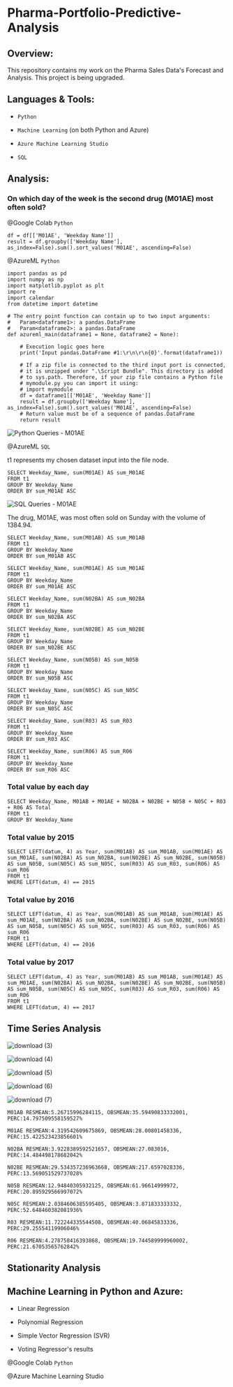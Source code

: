 # Pharma-Portfolio-Predictive-Analysis

## Overview:

This repository contains my work on the Pharma Sales Data's Forecast and Analysis. This project is being upgraded.

## Languages & Tools:

- `Python`

- `Machine Learning` (on both Python and Azure)

- `Azure Machine Learning Studio`

- `SQL`

## Analysis:

### On which day of the week is the second drug (M01AE) most often sold?

@Google Colab `Python`
```
df = df[['M01AE', 'Weekday Name']]
result = df.groupby(['Weekday Name'], as_index=False).sum().sort_values('M01AE', ascending=False)
```

@AzureML `Python`
```
import pandas as pd
import numpy as np
import matplotlib.pyplot as plt
import re
import calendar
from datetime import datetime

# The entry point function can contain up to two input arguments:
#   Param<dataframe1>: a pandas.DataFrame
#   Param<dataframe2>: a pandas.DataFrame
def azureml_main(dataframe1 = None, dataframe2 = None):

    # Execution logic goes here
    print('Input pandas.DataFrame #1:\r\n\r\n{0}'.format(dataframe1))

    # If a zip file is connected to the third input port is connected,
    # it is unzipped under ".\Script Bundle". This directory is added
    # to sys.path. Therefore, if your zip file contains a Python file
    # mymodule.py you can import it using:
    # import mymodule
    df = dataframe1[['M01AE', 'Weekday Name']]
    result = df.groupby(['Weekday Name'], as_index=False).sum().sort_values('M01AE', ascending=False)
    # Return value must be of a sequence of pandas.DataFrame
    return result
```    
![Python Queries - M01AE](https://user-images.githubusercontent.com/70437668/161901354-b6b8ac79-750d-4cd0-96fd-82e5573ca466.jpg)

@AzureML `SQL`

t1 represents my chosen dataset input into the file node.
```
SELECT Weekday_Name, sum(M01AE) AS sum_M01AE
FROM t1
GROUP BY Weekday_Name
ORDER BY sum_M01AE ASC
```
![SQL Queries - M01AE](https://user-images.githubusercontent.com/70437668/161901382-40f830c5-a41c-4a82-a94b-5daee87a3b14.jpg)

The drug, M01AE, was most often sold on Sunday with the volume of 1384.94.

```
SELECT Weekday_Name, sum(M01AB) AS sum_M01AB
FROM t1
GROUP BY Weekday_Name
ORDER BY sum_M01AB ASC
```

```
SELECT Weekday_Name, sum(M01AE) AS sum_M01AE
FROM t1
GROUP BY Weekday_Name
ORDER BY sum_M01AE ASC
```

```
SELECT Weekday_Name, sum(N02BA) AS sum_N02BA
FROM t1
GROUP BY Weekday_Name
ORDER BY sum_N02BA ASC
```

```
SELECT Weekday_Name, sum(N02BE) AS sum_N02BE
FROM t1
GROUP BY Weekday_Name
ORDER BY sum_N02BE ASC
```

```
SELECT Weekday_Name, sum(N05B) AS sum_N05B
FROM t1
GROUP BY Weekday_Name
ORDER BY sum_N05B ASC
```

```
SELECT Weekday_Name, sum(N05C) AS sum_N05C
FROM t1
GROUP BY Weekday_Name
ORDER BY sum_N05C ASC
```

```
SELECT Weekday_Name, sum(R03) AS sum_R03
FROM t1
GROUP BY Weekday_Name
ORDER BY sum_R03 ASC
```

```
SELECT Weekday_Name, sum(R06) AS sum_R06
FROM t1
GROUP BY Weekday_Name
ORDER BY sum_R06 ASC
```

### Total value by each day

```
SELECT Weekday_Name, M01AB + M01AE + N02BA + N02BE + N05B + N05C + R03 + R06 AS Total
FROM t1
GROUP BY Weekday_Name
```

### Total value by 2015

```
SELECT LEFT(datum, 4) as Year, sum(M01AB) AS sum_M01AB, sum(M01AE) AS sum_M01AE, sum(N02BA) AS sum_N02BA, sum(N02BE) AS sum_N02BE, sum(N05B) AS sum_N05B, sum(N05C) AS sum_N05C, sum(R03) AS sum_R03, sum(R06) AS sum_R06
FROM t1
WHERE LEFT(datum, 4) == 2015
```

### Total value by 2016

```
SELECT LEFT(datum, 4) as Year, sum(M01AB) AS sum_M01AB, sum(M01AE) AS sum_M01AE, sum(N02BA) AS sum_N02BA, sum(N02BE) AS sum_N02BE, sum(N05B) AS sum_N05B, sum(N05C) AS sum_N05C, sum(R03) AS sum_R03, sum(R06) AS sum_R06
FROM t1
WHERE LEFT(datum, 4) == 2016
```

### Total value by 2017

```
SELECT LEFT(datum, 4) as Year, sum(M01AB) AS sum_M01AB, sum(M01AE) AS sum_M01AE, sum(N02BA) AS sum_N02BA, sum(N02BE) AS sum_N02BE, sum(N05B) AS sum_N05B, sum(N05C) AS sum_N05C, sum(R03) AS sum_R03, sum(R06) AS sum_R06
FROM t1
WHERE LEFT(datum, 4) == 2017
```

## Time Series Analysis

![download (3)](https://user-images.githubusercontent.com/70437668/166632744-1342e832-748c-408f-872a-9ba72c9ecb89.png)

![download (4)](https://user-images.githubusercontent.com/70437668/166632749-34128e92-31de-460f-af12-66e2a2dc31ee.png)

![download (5)](https://user-images.githubusercontent.com/70437668/166632760-8ed7b18c-1991-43d5-84c2-5dc8dd085e6c.png)

![download (6)](https://user-images.githubusercontent.com/70437668/166632771-cef0bad9-c7e8-4c5c-b2e2-ace8703ba0a5.png)

![download (7)](https://user-images.githubusercontent.com/70437668/166632792-c003a168-cfd0-4107-8da3-1636ff1fd134.png)

```
M01AB RESMEAN:5.26715996284115, OBSMEAN:35.59490833332001, PERC:14.797509558159527%

M01AE RESMEAN:4.319542609675869, OBSMEAN:28.00801458336, PERC:15.422523423856601%

N02BA RESMEAN:3.9228389592521657, OBSMEAN:27.083016, PERC:14.484498178682042%

N02BE RESMEAN:29.534357236963668, OBSMEAN:217.6597028336, PERC:13.569051529737028%

N05B RESMEAN:12.94840305932125, OBSMEAN:61.96614999972, PERC:20.895929566997072%

N05C RESMEAN:2.0384606385595405, OBSMEAN:3.871833333332, PERC:52.648460382081936%

R03 RESMEAN:11.722244335544508, OBSMEAN:40.06845833336, PERC:29.25554119906046%

R06 RESMEAN:4.278758416393868, OBSMEAN:19.744589999960002, PERC:21.67053565762842%
```

## Stationarity Analysis

## Machine Learning in Python and Azure:

- Linear Regression

- Polynomial Regression

- Simple Vector Regression (SVR)

- Voting Regressor's results

@Google Colab `Python`


@Azure Machine Learning Studio


